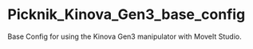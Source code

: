 # Picknik_Kinova_Gen3_base_config

Base Config for using the Kinova Gen3 manipulator with MoveIt Studio.
